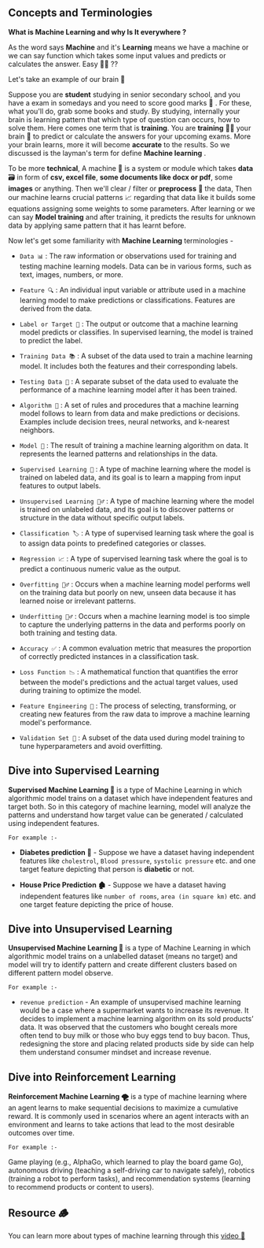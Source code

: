 ## Concepts and Terminologies

**What is Machine Learning and why Is It everywhere ?**

As the word says **Machine** and it's **Learning** means we have a machine or we can say function which takes some input values and predicts or calculates the answer. Easy 🍬🍬 ??

Let's take an example of our brain 🔽

Suppose you are **student** studying in senior secondary school, and you have a exam in somedays and you need to score good marks 💯 . For these, what you'll do, grab some books and study. By studying, internally your brain is learning pattern that which type of question can occurs, how to solve them. Here comes one term that is **training**. You are **training** 🚆🚆 your brain 🧠 to predict or calculate the answers for your upcoming exams. More your brain learns, more it will become **accurate** to the results. So we discussed is the layman's term for define **Machine learning** .

To be more **technical**, A machine 📠 is a system or module which takes **data** 🗃️ in form of **csv, excel file**, **some documents like docx or pdf**, some **images** or anything. Then we'll clear / filter or **preprocess** 💇 the data, Then our machine learns crucial patterns 📈 regarding that data like it builds some equations assigning some weights to some parameters. After learning or we can say **Model training** and after training, it predicts the results for unknown data by applying same pattern that it has learnt before.

Now let's get some familiarity with **Machine Learning** terminologies - 

- `Data 📊` : The raw information or observations used for training and testing machine learning models. Data can be in various forms, such as text, images, numbers, or more.

- `Feature 🔍` : An individual input variable or attribute used in a machine learning model to make predictions or classifications. Features are derived from the data.

- `Label or Target 🎯` : The output or outcome that a machine learning model predicts or classifies. In supervised learning, the model is trained to predict the label.

- `Training Data 📚` : A subset of the data used to train a machine learning model. It includes both the features and their corresponding labels.

- `Testing Data 🧪` : A separate subset of the data used to evaluate the performance of a machine learning model after it has been trained.

- `Algorithm 🧮` : A set of rules and procedures that a machine learning model follows to learn from data and make predictions or decisions. Examples include decision trees, neural networks, and k-nearest neighbors.

- `Model 🤯` : The result of training a machine learning algorithm on data. It represents the learned patterns and relationships in the data.

- `Supervised Learning 👥` : A type of machine learning where the model is trained on labeled data, and its goal is to learn a mapping from input features to output labels.

- `Unsupervised Learning 🤷‍♂️` : A type of machine learning where the model is trained on unlabeled data, and its goal is to discover patterns or structure in the data without specific output labels.

- `Classification 🏷️` : A type of supervised learning task where the goal is to assign data points to predefined categories or classes.

- `Regression 📈` : A type of supervised learning task where the goal is to predict a continuous numeric value as the output.

- `Overfitting 🙅‍♂️` : Occurs when a machine learning model performs well on the training data but poorly on new, unseen data because it has learned noise or irrelevant patterns.

- `Underfitting 🙅‍♂️` : Occurs when a machine learning model is too simple to capture the underlying patterns in the data and performs poorly on both training and testing data.

- `Accuracy ✅` : A common evaluation metric that measures the proportion of correctly predicted instances in a classification task.

- `Loss Function 📉` : A mathematical function that quantifies the error between the model's predictions and the actual target values, used during training to optimize the model.

- `Feature Engineering 🔧` : The process of selecting, transforming, or creating new features from the raw data to improve a machine learning model's performance.

- `Validation Set 🔄` : A subset of the data used during model training to tune hyperparameters and avoid overfitting.

## Dive into Supervised Learning

**Supervised Machine Learning 🎯** is a type of Machine Learning in which algorithmic model trains on a dataset which have independent features and target both. So in this category of machine learning,  model will analyze the patterns and understand how target value can be generated / calculated using independent features.


`For example :-`

- **Diabetes prediction 🧋** - Suppose we have a dataset having independent features like `cholestrol`, `Blood pressure`, `systolic pressure` etc. and one target feature depicting that person is **diabetic** or not.

- **House Price Prediction 🏚️** - Suppose we have a dataset having independent features like `number of rooms`, `area (in square km)` etc. and one target feature depicting the price of house.


## Dive into Unsupervised Learning

**Unsupervised Machine Learning 🔴** is a type of Machine Learning in which algorithmic model trains on a unlabelled dataset (means no target) and model will try to identify pattern and create different clusters based on different pattern model observe.

`For example :-`

- `revenue prediction` - An example of unsupervised machine learning would be a case where a supermarket wants to increase its revenue. It decides to implement a machine learning algorithm on its sold products’ data. It was observed that the customers who bought cereals more often tend to buy milk or those who buy eggs tend to buy bacon. Thus, redesigning the store and placing related products side by side can help them understand consumer mindset and increase revenue.

## Dive into Reinforcement Learning

**Reinforcement Machine Learning 🌪️** is a type of machine learning where an agent learns to make sequential decisions to maximize a cumulative reward. It is commonly used in scenarios where an agent interacts with an environment and learns to take actions that lead to the most desirable outcomes over time.

`For example :-`

Game playing (e.g., AlphaGo, which learned to play the board game Go), autonomous driving (teaching a self-driving car to navigate safely), robotics (training a robot to perform tasks), and recommendation systems (learning to recommend products or content to users).

## Resource 🪵

You can learn more about types of machine learning through this [video 📼](https://youtu.be/4dwsSz_fNSQ?si=kqX4Vy5EM3puSmI9)
